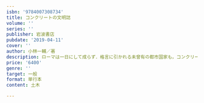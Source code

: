```yaml
---
isbn: '9784007308734'
title: コンクリートの文明誌
volume: ''
series: ''
publisher: 岩波書店
pubdate: '2019-04-11'
cover: ''
author: 小林一輔／著
description: ローマは一日にして成らず．格言に引かれる未曾有の都市国家も，コンクリートなしにはありえなかった．
price: '6400'
genre: ''
target: 一般
format: 単行本
content: 土木

---
```

